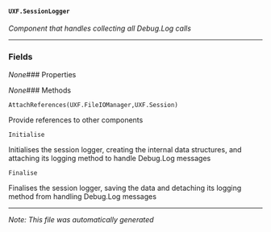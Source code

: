 #### `UXF.SessionLogger`
*Component that handles collecting all Debug.Log calls*
---
### Fields
*None*### Properties
*None*### Methods
`AttachReferences(UXF.FileIOManager,UXF.Session)`
Provide references to other components
`Initialise`
Initialises the session logger, creating the internal data structures, and attaching its logging method to handle Debug.Log messages
`Finalise`
Finalises the session logger, saving the data and detaching its logging method from handling Debug.Log messages
---
*Note: This file was automatically generated*
